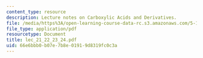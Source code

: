 ```yaml
---
content_type: resource
description: Lecture notes on Carboxylic Acids and Derivatives.
file: /media/https%3A/open-learning-course-data-rc.s3.amazonaws.com/5-13-organic-chemistry-ii-fall-2006/66e6bbb0b07e7b8e01919d8319fc0c3a_lec_21_22_23_24.pdf
file_type: application/pdf
resourcetype: Document
title: lec_21_22_23_24.pdf
uid: 66e6bbb0-b07e-7b8e-0191-9d8319fc0c3a
---
```

